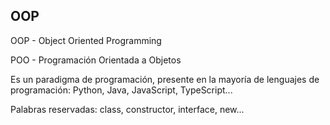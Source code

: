

## OOP

OOP - Object Oriented Programming

POO - Programación Orientada a Objetos

Es un paradigma de programación, presente en la mayoría de lenguajes de programación: Python, Java, JavaScript, TypeScript...

Palabras reservadas: class, constructor, interface, new...

